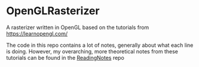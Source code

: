 # OpenGLRasterizer
 A rasterizer written in OpenGL based on the tutorials from https://learnopengl.com/
 
 The code in this repo contains a lot of notes, generally about what each line is doing. However, my overarching, more theoretical notes from these tutorials can be found in the [ReadingNotes](https://github.com/Chrezon/ReadingNotes) repo
